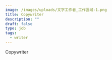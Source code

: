 ```yaml
---
image: /images/uploads/文字工作者_工作區域-1.png
title: Copywriter
description: ""
draft: false
type: job
tags:
  - writer
---
```

Copywriter